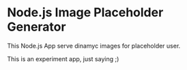 Node.js Image Placeholder Generator
============

This Node.js App serve dinamyc images for placeholder user.

This is an experiment app, just saying ;)
